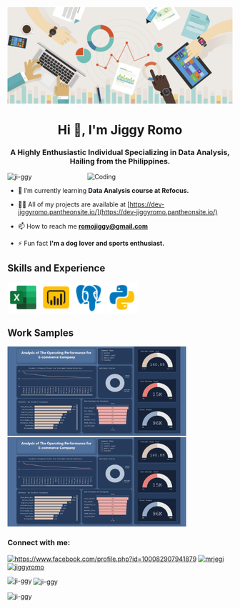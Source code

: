 ![I am GitHub Readme Generator's creator](https://github.com/ji-ggy/ji-ggy/blob/main/data_analytics_too_much_data.jpg)

<h1 align="center">Hi 👋, I'm Jiggy Romo</h1>
<h3 align="center">A Highly Enthusiastic Individual Specializing in Data Analysis, Hailing from the Philippines.</h3>

<img align="right" alt="Coding" width="325" src="https://media4.giphy.com/media/3oKIPEqDGUULpEU0aQ/giphy.gif?cid=ecf05e47ysndzqc7p8o7rvntwywx6c8ms2qdc54anw5dohwa&ep=v1_gifs_search&rid=giphy.gif&ct=g">

<p align="left"> <img src="https://komarev.com/ghpvc/?username=ji-ggy&label=Profile%20views&color=0e75b6&style=flat" alt="ji-ggy" /> </p>


- 🌱 I’m currently learning **Data Analysis course at Refocus.**

- 👨‍💻 All of my projects are available at [https://dev-jiggyromo.pantheonsite.io/](https://dev-jiggyromo.pantheonsite.io/)

- 📫 How to reach me **romojiggy@gmail.com**

- ⚡ Fun fact **I'm a dog lover and sports enthusiast.**


## Skills and Experience
<p align="left"> <img src="https://github.com/ji-ggy/ji-ggy/blob/main/icons8-excel-48%20(1).png"  width="70" height="70"/> 
  <img src="https://github.com/ji-ggy/ji-ggy/blob/main/icons8-power-bi-48.png"  width="70" height="70"/> 
   <img src="https://github.com/ji-ggy/ji-ggy/blob/main/icons8-postgresql-48.png"  width="70" height="70"/> 
  <img src="https://github.com/ji-ggy/ji-ggy/blob/main/icons8-python-48.png"  width="70" height="70"/>  
</p>

## Work Samples
<p align="left"> <img src="https://github.com/ji-ggy/ji-ggy/blob/main/Screenshot%202023-06-15%20211330.png" width="400" height="200"/> 
  <img src="https://github.com/ji-ggy/ji-ggy/blob/main/Screenshot%202023-06-15%20211330.png" width="400" height="200"/>    
</p>

<h3 align="left">Connect with me:</h3>
<p align="left">
<a href="https://fb.com/https://www.facebook.com/profile.php?id=100082907941879" target="blank"><img align="center" src="https://raw.githubusercontent.com/rahuldkjain/github-profile-readme-generator/master/src/images/icons/Social/facebook.svg" alt="https://www.facebook.com/profile.php?id=100082907941879" height="60" width="40" /></a>
<a href="https://discord.com/channels/@me" target="blank"><img align="center" src="https://raw.githubusercontent.com/rahuldkjain/github-profile-readme-generator/master/src/images/icons/Social/discord.svg" alt="mrjegi" height="60" width="60" /></a>
  <a href="https://instagram.com/jiggyromo" target="blank"><img align="center" src="https://raw.githubusercontent.com/rahuldkjain/github-profile-readme-generator/master/src/images/icons/Social/instagram.svg" alt="jiggyromo" height="30" width="40" /></a>
</p>


<p><img align="left" src="https://github-readme-stats.vercel.app/api/top-langs?username=ji-ggy&show_icons=true&locale=en&layout=compact" alt="ji-ggy" /></p>

<p>&nbsp;<img align="center" src="https://github-readme-stats.vercel.app/api?username=ji-ggy&show_icons=true&locale=en" alt="ji-ggy" /></p>

<p><img align="center" src="https://github-readme-streak-stats.herokuapp.com/?user=ji-ggy&" alt="ji-ggy" /></p>




